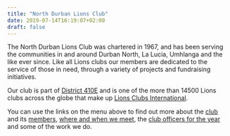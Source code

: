 ```yaml
---
title: "North Durban Lions Club"
date: 2019-07-14T16:19:07+02:00
draft: false
---
```


The North Durban Lions Club was chartered in 1967, and has been serving the communities in and around Durban North, La Lucia, Umhlanga and the like ever since. Like all Lions clubs our members are dedicated to the service of those in need, through a variety of projects and fundraising initiatives.

Our club is part of [District 410E](https://lions410e.org.za/) and is one of the more than 14500 Lions clubs across the globe that make up [Lions Clubs International](https://lionsclubs.org).

You can use the links on the menu above to find out more about the [club](/info/info) and its [members](/info/members), [where and when we meet](/info/location), the [club officers for the year](/info/officers) and some of the work we do.
